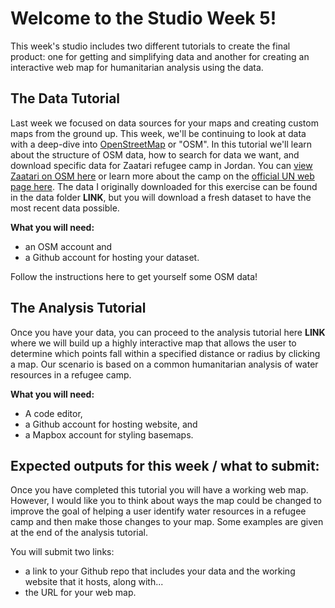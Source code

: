 # Welcome to the Studio Week 5!

This week's studio includes two different tutorials to create the final product: one for getting and simplifying data and another for creating an interactive web map for humanitarian analysis using the data.

## The Data Tutorial
Last week we focused on data sources for your maps and creating custom maps from the ground up. This week, we'll be continuing to look at data with a deep-dive into [OpenStreetMap](https://www.openstreetmap.org/) or "OSM". In this tutorial we'll learn about the structure of OSM data, how to search for data we want, and download specific data for Zaatari refugee camp in Jordan. You can [view Zaatari on OSM here](https://www.openstreetmap.org/#map=15/32.2931/36.3227&layers=H) or learn more about the camp on the [official UN web page here](https://data2.unhcr.org/en/situations/syria/location/53). The data I originally downloaded for this exercise can be found in the data folder **LINK**, but you will download a fresh dataset to have the most recent data possible.

**What you will need:**
- an OSM account and
- a Github account for hosting your dataset.

Follow the instructions here to get yourself some OSM data!

## The Analysis Tutorial
Once you have your data, you can proceed to the analysis tutorial here **LINK** where we will build up a highly interactive map that allows the user to determine which points fall within a specified distance or radius by clicking a map. Our scenario is based on a common humanitarian analysis of water resources in a refugee camp.

**What you will need:**
- A code editor,
- a Github account for hosting website, and
- a Mapbox account for styling basemaps.

## Expected outputs for this week / what to submit:
Once you have completed this tutorial you will have a working web map. However, I would like you to think about ways the map could be changed to improve the goal of helping a user identify water resources in a refugee camp and then make those changes to your map. Some examples are given at the end of the analysis tutorial.

You will submit two links:
- a link to your Github repo that includes your data and the working website that it hosts, along with...
- the URL for your web map.

